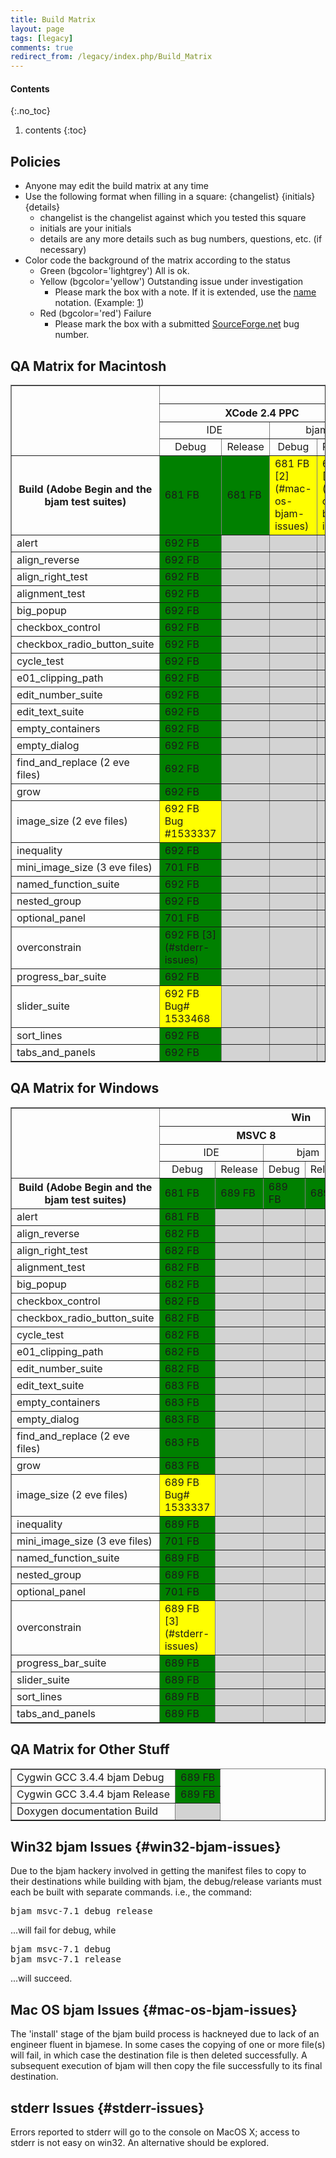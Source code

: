 ```yaml
---
title: Build Matrix
layout: page
tags: [legacy]
comments: true
redirect_from: /legacy/index.php/Build_Matrix
---
```

#### Contents
{:.no_toc}
1. contents
{:toc}

## Policies

* Anyone may edit the build matrix at any time
* Use the following format when filling in a square: {changelist} {initials} {details}
  * changelist is the changelist against which you tested this square
  * initials are your initials
  * details are any more details such as bug numbers, questions, etc. (if necessary)
* Color code the background of the matrix according to the status
  * Green (bgcolor='lightgrey') All is ok.
  * Yellow (bgcolor='yellow') Outstanding issue under investigation
    * Please mark the box with a note. If it is extended, use the <nowiki>[name](#subsection)</nowiki> notation. (Example: [1](#win32-bjam-issues))
  * Red (bgcolor='red') Failure
    * Please mark the box with a submitted [SourceForge.net](https://sourceforge.net/p/adobe-source/bugs/?page=1) bug number.

## QA Matrix for Macintosh

<table border="1" cellpadding="5" cellspacing="0">
    <tr>
        <td rowspan="4"></td>
        <th colspan="8">Mac</th>
    </tr>
    <tr>
        <th colspan="4">XCode 2.4 PPC</th>
        <th colspan="4">XCode 2.4 Intel</th>
    </tr>
    <tr>
        <td colspan="2" align="center">IDE</td>
        <td colspan="2" align="center">bjam</td>
        <td colspan="2" align="center">IDE</td>
        <td colspan="2" align="center">bjam</td>
    </tr>
    <tr>
        <td align="center">Debug</td>
        <td align="center">Release</td>
        <td align="center">Debug</td>
        <td align="center">Release</td>
        <td align="center">Debug</td>
        <td align="center">Release</td>
        <td align="center">Debug</td>
        <td align="center">Release</td>
    </tr>
    <tr>
        <th width='100'>Build (Adobe Begin and the bjam test suites)</th>
        <!-- XCode PPC IDE Debug --><td bgcolor='green'>681 FB</td>
        <!-- XCode PPC IDE Release --><td bgcolor='green'>681 FB</td>
        <!-- XCode PPC bjam Debug --><td bgcolor='yellow' markdown="span">
            681 FB [2](#mac-os-bjam-issues)
        </td>
        <!-- XCode PPC bjam Release --><td bgcolor='yellow' markdown="span">
            681 FB [2](#mac-os-bjam-issues)
        </td>
        <!-- XCode MacTel IDE Debug --><td bgcolor='green'>681 SP</td>
        <!-- XCode MacTel IDE Release --><td bgcolor='green'>681 SP</td>
        <!-- XCode MacTel bjam Debug --><td bgcolor='yellow' markdown="span">
            681 SP [2](#mac-os-bjam-issues)
        </td>
        <!-- XCode MacTel bjam Release --><td bgcolor='yellow' markdown="span">
            681 SP [2](#mac-os-bjam-issues)
        </td>
    </tr>
    <tr>
        <td>alert</td>
        <!-- XCode PPC IDE Debug --><td bgcolor='green'>692 FB</td>
        <!-- XCode PPC IDE Release --><td bgcolor='lightgrey'></td>
        <!-- XCode PPC bjam Debug --><td bgcolor='lightgrey'></td>
        <!-- XCode PPC bjam Release --><td bgcolor='lightgrey'></td>
        <!-- XCode MacTel IDE Debug --><td bgcolor='lightgrey'></td>
        <!-- XCode MacTel IDE Release --><td bgcolor='lightgrey'></td>
        <!-- XCode MacTel bjam Debug --><td bgcolor='lightgrey'></td>
        <!-- XCode MacTel bjam Release --><td bgcolor='lightgrey'></td>
    </tr>
    <tr>
        <td>align_reverse</td>
        <!-- XCode PPC IDE Debug --><td bgcolor='green'>692 FB</td>
        <!-- XCode PPC IDE Release --><td bgcolor='lightgrey'></td>
        <!-- XCode PPC bjam Debug --><td bgcolor='lightgrey'></td>
        <!-- XCode PPC bjam Release --><td bgcolor='lightgrey'></td>
        <!-- XCode MacTel IDE Debug --><td bgcolor='lightgrey'></td>
        <!-- XCode MacTel IDE Release --><td bgcolor='lightgrey'></td>
        <!-- XCode MacTel bjam Debug --><td bgcolor='lightgrey'></td>
        <!-- XCode MacTel bjam Release --><td bgcolor='lightgrey'></td>
    </tr>
    <tr>
        <td>align_right_test</td>
        <!-- XCode PPC IDE Debug --><td bgcolor='green'>692 FB</td>
        <!-- XCode PPC IDE Release --><td bgcolor='lightgrey'></td>
        <!-- XCode PPC bjam Debug --><td bgcolor='lightgrey'></td>
        <!-- XCode PPC bjam Release --><td bgcolor='lightgrey'></td>
        <!-- XCode MacTel IDE Debug --><td bgcolor='lightgrey'></td>
        <!-- XCode MacTel IDE Release --><td bgcolor='lightgrey'></td>
        <!-- XCode MacTel bjam Debug --><td bgcolor='lightgrey'></td>
        <!-- XCode MacTel bjam Release --><td bgcolor='lightgrey'></td>
    </tr>
    <tr>
        <td>alignment_test</td>
        <!-- XCode PPC IDE Debug --><td bgcolor='green'>692 FB</td>
        <!-- XCode PPC IDE Release --><td bgcolor='lightgrey'></td>
        <!-- XCode PPC bjam Debug --><td bgcolor='lightgrey'></td>
        <!-- XCode PPC bjam Release --><td bgcolor='lightgrey'></td>
        <!-- XCode MacTel IDE Debug --><td bgcolor='lightgrey'></td>
        <!-- XCode MacTel IDE Release --><td bgcolor='lightgrey'></td>
        <!-- XCode MacTel bjam Debug --><td bgcolor='lightgrey'></td>
        <!-- XCode MacTel bjam Release --><td bgcolor='lightgrey'></td>
    </tr>
    <tr>
        <td>big_popup</td>
        <!-- XCode PPC IDE Debug --><td bgcolor='green'>692 FB</td>
        <!-- XCode PPC IDE Release --><td bgcolor='lightgrey'></td>
        <!-- XCode PPC bjam Debug --><td bgcolor='lightgrey'></td>
        <!-- XCode PPC bjam Release --><td bgcolor='lightgrey'></td>
        <!-- XCode MacTel IDE Debug --><td bgcolor='lightgrey'></td>
        <!-- XCode MacTel IDE Release --><td bgcolor='lightgrey'></td>
        <!-- XCode MacTel bjam Debug --><td bgcolor='lightgrey'></td>
        <!-- XCode MacTel bjam Release --><td bgcolor='lightgrey'></td>
    </tr>
    <tr>
        <td>checkbox_control</td>
        <!-- XCode PPC IDE Debug --><td bgcolor='green'>692 FB</td>
        <!-- XCode PPC IDE Release --><td bgcolor='lightgrey'></td>
        <!-- XCode PPC bjam Debug --><td bgcolor='lightgrey'></td>
        <!-- XCode PPC bjam Release --><td bgcolor='lightgrey'></td>
        <!-- XCode MacTel IDE Debug --><td bgcolor='lightgrey'></td>
        <!-- XCode MacTel IDE Release --><td bgcolor='lightgrey'></td>
        <!-- XCode MacTel bjam Debug --><td bgcolor='lightgrey'></td>
        <!-- XCode MacTel bjam Release --><td bgcolor='lightgrey'></td>
    </tr>
    <tr>
        <td>checkbox_radio_button_suite</td>
        <!-- XCode PPC IDE Debug --><td bgcolor='green'>692 FB</td>
        <!-- XCode PPC IDE Release --><td bgcolor='lightgrey'></td>
        <!-- XCode PPC bjam Debug --><td bgcolor='lightgrey'></td>
        <!-- XCode PPC bjam Release --><td bgcolor='lightgrey'></td>
        <!-- XCode MacTel IDE Debug --><td bgcolor='lightgrey'></td>
        <!-- XCode MacTel IDE Release --><td bgcolor='lightgrey'></td>
        <!-- XCode MacTel bjam Debug --><td bgcolor='lightgrey'></td>
        <!-- XCode MacTel bjam Release --><td bgcolor='lightgrey'></td>
    </tr>
    <tr>
        <td>cycle_test</td>
        <!-- XCode PPC IDE Debug --><td bgcolor='green'>692 FB</td>
        <!-- XCode PPC IDE Release --><td bgcolor='lightgrey'></td>
        <!-- XCode PPC bjam Debug --><td bgcolor='lightgrey'></td>
        <!-- XCode PPC bjam Release --><td bgcolor='lightgrey'></td>
        <!-- XCode MacTel IDE Debug --><td bgcolor='lightgrey'></td>
        <!-- XCode MacTel IDE Release --><td bgcolor='lightgrey'></td>
        <!-- XCode MacTel bjam Debug --><td bgcolor='lightgrey'></td>
        <!-- XCode MacTel bjam Release --><td bgcolor='lightgrey'></td>
    </tr>
    <tr>
        <td>e01_clipping_path</td>
        <!-- XCode PPC IDE Debug --><td bgcolor='green'>692 FB</td>
        <!-- XCode PPC IDE Release --><td bgcolor='lightgrey'></td>
        <!-- XCode PPC bjam Debug --><td bgcolor='lightgrey'></td>
        <!-- XCode PPC bjam Release --><td bgcolor='lightgrey'></td>
        <!-- XCode MacTel IDE Debug --><td bgcolor='lightgrey'></td>
        <!-- XCode MacTel IDE Release --><td bgcolor='lightgrey'></td>
        <!-- XCode MacTel bjam Debug --><td bgcolor='lightgrey'></td>
        <!-- XCode MacTel bjam Release --><td bgcolor='lightgrey'></td>
    </tr>
    <tr>
        <td>edit_number_suite</td>
        <!-- XCode PPC IDE Debug --><td bgcolor='green'>692 FB</td>
        <!-- XCode PPC IDE Release --><td bgcolor='lightgrey'></td>
        <!-- XCode PPC bjam Debug --><td bgcolor='lightgrey'></td>
        <!-- XCode PPC bjam Release --><td bgcolor='lightgrey'></td>
        <!-- XCode MacTel IDE Debug --><td bgcolor='lightgrey'></td>
        <!-- XCode MacTel IDE Release --><td bgcolor='lightgrey'></td>
        <!-- XCode MacTel bjam Debug --><td bgcolor='lightgrey'></td>
        <!-- XCode MacTel bjam Release --><td bgcolor='lightgrey'></td>
    </tr>
    <tr>
        <td>edit_text_suite</td>
        <!-- XCode PPC IDE Debug --><td bgcolor='green'>692 FB</td>
        <!-- XCode PPC IDE Release --><td bgcolor='lightgrey'></td>
        <!-- XCode PPC bjam Debug --><td bgcolor='lightgrey'></td>
        <!-- XCode PPC bjam Release --><td bgcolor='lightgrey'></td>
        <!-- XCode MacTel IDE Debug --><td bgcolor='lightgrey'></td>
        <!-- XCode MacTel IDE Release --><td bgcolor='lightgrey'></td>
        <!-- XCode MacTel bjam Debug --><td bgcolor='lightgrey'></td>
        <!-- XCode MacTel bjam Release --><td bgcolor='lightgrey'></td>
    </tr>
    <tr>
        <td>empty_containers</td>
        <!-- XCode PPC IDE Debug --><td bgcolor='green'>692 FB</td>
        <!-- XCode PPC IDE Release --><td bgcolor='lightgrey'></td>
        <!-- XCode PPC bjam Debug --><td bgcolor='lightgrey'></td>
        <!-- XCode PPC bjam Release --><td bgcolor='lightgrey'></td>
        <!-- XCode MacTel IDE Debug --><td bgcolor='lightgrey'></td>
        <!-- XCode MacTel IDE Release --><td bgcolor='lightgrey'></td>
        <!-- XCode MacTel bjam Debug --><td bgcolor='lightgrey'></td>
        <!-- XCode MacTel bjam Release --><td bgcolor='lightgrey'></td>
    </tr>
    <tr>
        <td>empty_dialog</td>
        <!-- XCode PPC IDE Debug --><td bgcolor='green'>692 FB</td>
        <!-- XCode PPC IDE Release --><td bgcolor='lightgrey'></td>
        <!-- XCode PPC bjam Debug --><td bgcolor='lightgrey'></td>
        <!-- XCode PPC bjam Release --><td bgcolor='lightgrey'></td>
        <!-- XCode MacTel IDE Debug --><td bgcolor='lightgrey'></td>
        <!-- XCode MacTel IDE Release --><td bgcolor='lightgrey'></td>
        <!-- XCode MacTel bjam Debug --><td bgcolor='lightgrey'></td>
        <!-- XCode MacTel bjam Release --><td bgcolor='lightgrey'></td>
    </tr>
    <tr>
        <td>find_and_replace (2 eve files)</td>
        <!-- XCode PPC IDE Debug --><td bgcolor='green'>692 FB</td>
        <!-- XCode PPC IDE Release --><td bgcolor='lightgrey'></td>
        <!-- XCode PPC bjam Debug --><td bgcolor='lightgrey'></td>
        <!-- XCode PPC bjam Release --><td bgcolor='lightgrey'></td>
        <!-- XCode MacTel IDE Debug --><td bgcolor='lightgrey'></td>
        <!-- XCode MacTel IDE Release --><td bgcolor='lightgrey'></td>
        <!-- XCode MacTel bjam Debug --><td bgcolor='lightgrey'></td>
        <!-- XCode MacTel bjam Release --><td bgcolor='lightgrey'></td>
    </tr>
    <tr>
        <td>grow</td>
        <!-- XCode PPC IDE Debug --><td bgcolor='green'>692 FB</td>
        <!-- XCode PPC IDE Release --><td bgcolor='lightgrey'></td>
        <!-- XCode PPC bjam Debug --><td bgcolor='lightgrey'></td>
        <!-- XCode PPC bjam Release --><td bgcolor='lightgrey'></td>
        <!-- XCode MacTel IDE Debug --><td bgcolor='lightgrey'></td>
        <!-- XCode MacTel IDE Release --><td bgcolor='lightgrey'></td>
        <!-- XCode MacTel bjam Debug --><td bgcolor='lightgrey'></td>
        <!-- XCode MacTel bjam Release --><td bgcolor='lightgrey'></td>
    </tr>
    <tr>
        <td>image_size (2 eve files)</td>
        <!-- XCode PPC IDE Debug --><td bgcolor='yellow'>692 FB Bug #1533337</td>
        <!-- XCode PPC IDE Release --><td bgcolor='lightgrey'></td>
        <!-- XCode PPC bjam Debug --><td bgcolor='lightgrey'></td>
        <!-- XCode PPC bjam Release --><td bgcolor='lightgrey'></td>
        <!-- XCode MacTel IDE Debug --><td bgcolor='lightgrey'></td>
        <!-- XCode MacTel IDE Release --><td bgcolor='lightgrey'></td>
        <!-- XCode MacTel bjam Debug --><td bgcolor='lightgrey'></td>
        <!-- XCode MacTel bjam Release --><td bgcolor='lightgrey'></td>
    </tr>
    <tr>
        <td>inequality</td>
        <!-- XCode PPC IDE Debug --><td bgcolor='green'>692 FB</td>
        <!-- XCode PPC IDE Release --><td bgcolor='lightgrey'></td>
        <!-- XCode PPC bjam Debug --><td bgcolor='lightgrey'></td>
        <!-- XCode PPC bjam Release --><td bgcolor='lightgrey'></td>
        <!-- XCode MacTel IDE Debug --><td bgcolor='lightgrey'></td>
        <!-- XCode MacTel IDE Release --><td bgcolor='lightgrey'></td>
        <!-- XCode MacTel bjam Debug --><td bgcolor='lightgrey'></td>
        <!-- XCode MacTel bjam Release --><td bgcolor='lightgrey'></td>
    </tr>
    <tr>
        <td>mini_image_size (3 eve files)</td>
        <!-- XCode PPC IDE Debug --><td bgcolor='green'>701 FB</td>
        <!-- XCode PPC IDE Release --><td bgcolor='lightgrey'></td>
        <!-- XCode PPC bjam Debug --><td bgcolor='lightgrey'></td>
        <!-- XCode PPC bjam Release --><td bgcolor='lightgrey'></td>
        <!-- XCode MacTel IDE Debug --><td bgcolor='lightgrey'></td>
        <!-- XCode MacTel IDE Release --><td bgcolor='lightgrey'></td>
        <!-- XCode MacTel bjam Debug --><td bgcolor='lightgrey'></td>
        <!-- XCode MacTel bjam Release --><td bgcolor='lightgrey'></td>
    </tr>
    <tr>
        <td>named_function_suite</td>
        <!-- XCode PPC IDE Debug --><td bgcolor='green'>692 FB</td>
        <!-- XCode PPC IDE Release --><td bgcolor='lightgrey'></td>
        <!-- XCode PPC bjam Debug --><td bgcolor='lightgrey'></td>
        <!-- XCode PPC bjam Release --><td bgcolor='lightgrey'></td>
        <!-- XCode MacTel IDE Debug --><td bgcolor='lightgrey'></td>
        <!-- XCode MacTel IDE Release --><td bgcolor='lightgrey'></td>
        <!-- XCode MacTel bjam Debug --><td bgcolor='lightgrey'></td>
        <!-- XCode MacTel bjam Release --><td bgcolor='lightgrey'></td>
    </tr>
    <tr>
        <td>nested_group</td>
        <!-- XCode PPC IDE Debug --><td bgcolor='green'>692 FB</td>
        <!-- XCode PPC IDE Release --><td bgcolor='lightgrey'></td>
        <!-- XCode PPC bjam Debug --><td bgcolor='lightgrey'></td>
        <!-- XCode PPC bjam Release --><td bgcolor='lightgrey'></td>
        <!-- XCode MacTel IDE Debug --><td bgcolor='lightgrey'></td>
        <!-- XCode MacTel IDE Release --><td bgcolor='lightgrey'></td>
        <!-- XCode MacTel bjam Debug --><td bgcolor='lightgrey'></td>
        <!-- XCode MacTel bjam Release --><td bgcolor='lightgrey'></td>
    </tr>
    <tr>
        <td>optional_panel</td>
        <!-- XCode PPC IDE Debug --><td bgcolor='green'>701 FB</td>
        <!-- XCode PPC IDE Release --><td bgcolor='lightgrey'></td>
        <!-- XCode PPC bjam Debug --><td bgcolor='lightgrey'></td>
        <!-- XCode PPC bjam Release --><td bgcolor='lightgrey'></td>
        <!-- XCode MacTel IDE Debug --><td bgcolor='lightgrey'></td>
        <!-- XCode MacTel IDE Release --><td bgcolor='lightgrey'></td>
        <!-- XCode MacTel bjam Debug --><td bgcolor='lightgrey'></td>
        <!-- XCode MacTel bjam Release --><td bgcolor='lightgrey'></td>
    </tr>
    <tr>
        <td>overconstrain</td>
        <!-- XCode PPC IDE Debug --><td bgcolor='green' markdown="span">
            692 FB [3](#stderr-issues)
        </td>
        <!-- XCode PPC IDE Release --><td bgcolor='lightgrey'></td>
        <!-- XCode PPC bjam Debug --><td bgcolor='lightgrey'></td>
        <!-- XCode PPC bjam Release --><td bgcolor='lightgrey'></td>
        <!-- XCode MacTel IDE Debug --><td bgcolor='lightgrey'></td>
        <!-- XCode MacTel IDE Release --><td bgcolor='lightgrey'></td>
        <!-- XCode MacTel bjam Debug --><td bgcolor='lightgrey'></td>
        <!-- XCode MacTel bjam Release --><td bgcolor='lightgrey'></td>
    </tr>
    <tr>
        <td>progress_bar_suite</td>
        <!-- XCode PPC IDE Debug --><td bgcolor='green'>692 FB</td>
        <!-- XCode PPC IDE Release --><td bgcolor='lightgrey'></td>
        <!-- XCode PPC bjam Debug --><td bgcolor='lightgrey'></td>
        <!-- XCode PPC bjam Release --><td bgcolor='lightgrey'></td>
        <!-- XCode MacTel IDE Debug --><td bgcolor='lightgrey'></td>
        <!-- XCode MacTel IDE Release --><td bgcolor='lightgrey'></td>
        <!-- XCode MacTel bjam Debug --><td bgcolor='lightgrey'></td>
        <!-- XCode MacTel bjam Release --><td bgcolor='lightgrey'></td>
    </tr>
    <tr>
        <td>slider_suite</td>
        <!-- XCode PPC IDE Debug --><td bgcolor='yellow'>692 FB Bug# 1533468</td>
        <!-- XCode PPC IDE Release --><td bgcolor='lightgrey'></td>
        <!-- XCode PPC bjam Debug --><td bgcolor='lightgrey'></td>
        <!-- XCode PPC bjam Release --><td bgcolor='lightgrey'></td>
        <!-- XCode MacTel IDE Debug --><td bgcolor='lightgrey'></td>
        <!-- XCode MacTel IDE Release --><td bgcolor='lightgrey'></td>
        <!-- XCode MacTel bjam Debug --><td bgcolor='lightgrey'></td>
        <!-- XCode MacTel bjam Release --><td bgcolor='lightgrey'></td>
    </tr>
    <tr>
        <td>sort_lines</td>
        <!-- XCode PPC IDE Debug --><td bgcolor='green'>692 FB</td>
        <!-- XCode PPC IDE Release --><td bgcolor='lightgrey'></td>
        <!-- XCode PPC bjam Debug --><td bgcolor='lightgrey'></td>
        <!-- XCode PPC bjam Release --><td bgcolor='lightgrey'></td>
        <!-- XCode MacTel IDE Debug --><td bgcolor='lightgrey'></td>
        <!-- XCode MacTel IDE Release --><td bgcolor='lightgrey'></td>
        <!-- XCode MacTel bjam Debug --><td bgcolor='lightgrey'></td>
        <!-- XCode MacTel bjam Release --><td bgcolor='lightgrey'></td>
    </tr>
    <tr>
        <td>tabs_and_panels</td>
        <!-- XCode PPC IDE Debug --><td bgcolor='green'>692 FB</td>
        <!-- XCode PPC IDE Release --><td bgcolor='lightgrey'></td>
        <!-- XCode PPC bjam Debug --><td bgcolor='lightgrey'></td>
        <!-- XCode PPC bjam Release --><td bgcolor='lightgrey'></td>
        <!-- XCode MacTel IDE Debug --><td bgcolor='lightgrey'></td>
        <!-- XCode MacTel IDE Release --><td bgcolor='lightgrey'></td>
        <!-- XCode MacTel bjam Debug --><td bgcolor='lightgrey'></td>
        <!-- XCode MacTel bjam Release --><td bgcolor='lightgrey'></td>
    </tr>
</table>

## QA Matrix for Windows

<table border="1" cellpadding="5" cellspacing="0">
    <tr>
        <td rowspan = '4'></td>
        <th colspan = '6'>Win</th>
    </tr>
    <tr>
        <th colspan='4'>MSVC 8</th>
        <th colspan='2'>MSVC 7.1</th>
    </tr>
    <tr>
        <td colspan='2' align='center'>IDE</td>
        <td colspan='2' align='center'>bjam</td>
        <td colspan='2' align='center'>bjam</td>
    </tr>
    <tr>
        <td align='center'>Debug</td>
        <td align='center'>Release</td>
        <td align='center'>Debug</td>
        <td align='center'>Release</td>
        <td align='center'>Debug</td>
        <td align='center'>Release</td>
    </tr>
    <tr>
        <th width='100'>Build (Adobe Begin and the bjam test suites)</th>
        <!-- MSVC8 IDE Debug --><td bgcolor='green'>681 FB</td>
        <!-- MSVC8 IDE Release --><td bgcolor='green'>689 FB</td>
        <!-- MSVC8 bjam Debug --><td bgcolor='green'>689 FB</td>
        <!-- MSVC8 bjam Release --><td bgcolor='green'>689 FB</td>
        <!-- MSVC71 bjam Debug --><td bgcolor='green'>689 FB</td>
        <!-- MSVC71 bjam Release --><td bgcolor='green'>689 FB</td>
    </tr>
    <tr>
        <td>alert</td>
        <!-- MSVC8 IDE Debug --><td bgcolor='green'>681 FB</td>
        <!-- MSVC8 IDE Release --><td bgcolor='lightgrey'></td>
        <!-- MSVC8 bjam Debug --><td bgcolor='lightgrey'></td>
        <!-- MSVC8 bjam Release --><td bgcolor='lightgrey'></td>
        <!-- MSVC71 bjam Debug --><td bgcolor='lightgrey'></td>
        <!-- MSVC71 bjam Release --><td bgcolor='lightgrey'></td>
    </tr>
    <tr>
        <td>align_reverse</td>
        <!-- MSVC8 IDE Debug --><td bgcolor='green'>682 FB</td>
        <!-- MSVC8 IDE Release --><td bgcolor='lightgrey'></td>
        <!-- MSVC8 bjam Debug --><td bgcolor='lightgrey'></td>
        <!-- MSVC8 bjam Release --><td bgcolor='lightgrey'></td>
        <!-- MSVC71 bjam Debug --><td bgcolor='lightgrey'></td>
        <!-- MSVC71 bjam Release --><td bgcolor='lightgrey'></td>
    </tr>
    <tr>
        <td>align_right_test</td>
        <!-- MSVC8 IDE Debug --><td bgcolor='green'>682 FB</td>
        <!-- MSVC8 IDE Release --><td bgcolor='lightgrey'></td>
        <!-- MSVC8 bjam Debug --><td bgcolor='lightgrey'></td>
        <!-- MSVC8 bjam Release --><td bgcolor='lightgrey'></td>
        <!-- MSVC71 bjam Debug --><td bgcolor='lightgrey'></td>
        <!-- MSVC71 bjam Release --><td bgcolor='lightgrey'></td>
    </tr>
    <tr>
        <td>alignment_test</td>
        <!-- MSVC8 IDE Debug --><td bgcolor='green'>682 FB</td>
        <!-- MSVC8 IDE Release --><td bgcolor='lightgrey'></td>
        <!-- MSVC8 bjam Debug --><td bgcolor='lightgrey'></td>
        <!-- MSVC8 bjam Release --><td bgcolor='lightgrey'></td>
        <!-- MSVC71 bjam Debug --><td bgcolor='lightgrey'></td>
        <!-- MSVC71 bjam Release --><td bgcolor='lightgrey'></td>
    </tr>
    <tr>
        <td>big_popup</td>
        <!-- MSVC8 IDE Debug --><td bgcolor='green'>682 FB</td>
        <!-- MSVC8 IDE Release --><td bgcolor='lightgrey'></td>
        <!-- MSVC8 bjam Debug --><td bgcolor='lightgrey'></td>
        <!-- MSVC8 bjam Release --><td bgcolor='lightgrey'></td>
        <!-- MSVC71 bjam Debug --><td bgcolor='lightgrey'></td>
        <!-- MSVC71 bjam Release --><td bgcolor='lightgrey'></td>
    </tr>
    <tr>
        <td>checkbox_control</td>
        <!-- MSVC8 IDE Debug --><td bgcolor='green'>682 FB</td>
        <!-- MSVC8 IDE Release --><td bgcolor='lightgrey'></td>
        <!-- MSVC8 bjam Debug --><td bgcolor='lightgrey'></td>
        <!-- MSVC8 bjam Release --><td bgcolor='lightgrey'></td>
        <!-- MSVC71 bjam Debug --><td bgcolor='lightgrey'></td>
        <!-- MSVC71 bjam Release --><td bgcolor='lightgrey'></td>
    </tr>
    <tr>
        <td>checkbox_radio_button_suite</td>
        <!-- MSVC8 IDE Debug --><td bgcolor='green'>682 FB</td>
        <!-- MSVC8 IDE Release --><td bgcolor='lightgrey'></td>
        <!-- MSVC8 bjam Debug --><td bgcolor='lightgrey'></td>
        <!-- MSVC8 bjam Release --><td bgcolor='lightgrey'></td>
        <!-- MSVC71 bjam Debug --><td bgcolor='lightgrey'></td>
        <!-- MSVC71 bjam Release --><td bgcolor='lightgrey'></td>
    </tr>
    <tr>
        <td>cycle_test</td>
        <!-- MSVC8 IDE Debug --><td bgcolor='green'>682 FB</td>
        <!-- MSVC8 IDE Release --><td bgcolor='lightgrey'></td>
        <!-- MSVC8 bjam Debug --><td bgcolor='lightgrey'></td>
        <!-- MSVC8 bjam Release --><td bgcolor='lightgrey'></td>
        <!-- MSVC71 bjam Debug --><td bgcolor='lightgrey'></td>
        <!-- MSVC71 bjam Release --><td bgcolor='lightgrey'></td>
    </tr>
    <tr>
        <td>e01_clipping_path</td>
        <!-- MSVC8 IDE Debug --><td bgcolor='green'>682 FB</td>
        <!-- MSVC8 IDE Release --><td bgcolor='lightgrey'></td>
        <!-- MSVC8 bjam Debug --><td bgcolor='lightgrey'></td>
        <!-- MSVC8 bjam Release --><td bgcolor='lightgrey'></td>
        <!-- MSVC71 bjam Debug --><td bgcolor='lightgrey'></td>
        <!-- MSVC71 bjam Release --><td bgcolor='lightgrey'></td>
    </tr>
    <tr>
        <td>edit_number_suite</td>
        <!-- MSVC8 IDE Debug --><td bgcolor='green'>682 FB</td>
        <!-- MSVC8 IDE Release --><td bgcolor='lightgrey'></td>
        <!-- MSVC8 bjam Debug --><td bgcolor='lightgrey'></td>
        <!-- MSVC8 bjam Release --><td bgcolor='lightgrey'></td>
        <!-- MSVC71 bjam Debug --><td bgcolor='lightgrey'></td>
        <!-- MSVC71 bjam Release --><td bgcolor='lightgrey'></td>
    </tr>
    <tr>
        <td>edit_text_suite</td>
        <!-- MSVC8 IDE Debug --><td bgcolor='green'>683 FB</td>
        <!-- MSVC8 IDE Release --><td bgcolor='lightgrey'></td>
        <!-- MSVC8 bjam Debug --><td bgcolor='lightgrey'></td>
        <!-- MSVC8 bjam Release --><td bgcolor='lightgrey'></td>
        <!-- MSVC71 bjam Debug --><td bgcolor='lightgrey'></td>
        <!-- MSVC71 bjam Release --><td bgcolor='lightgrey'></td>
    </tr>
    <tr>
        <td>empty_containers</td>
        <!-- MSVC8 IDE Debug --><td bgcolor='green'>683 FB</td>
        <!-- MSVC8 IDE Release --><td bgcolor='lightgrey'></td>
        <!-- MSVC8 bjam Debug --><td bgcolor='lightgrey'></td>
        <!-- MSVC8 bjam Release --><td bgcolor='lightgrey'></td>
        <!-- MSVC71 bjam Debug --><td bgcolor='lightgrey'></td>
        <!-- MSVC71 bjam Release --><td bgcolor='lightgrey'></td>
    </tr>
    <tr>
        <td>empty_dialog</td>
        <!-- MSVC8 IDE Debug --><td bgcolor='green'>683 FB</td>
        <!-- MSVC8 IDE Release --><td bgcolor='lightgrey'></td>
        <!-- MSVC8 bjam Debug --><td bgcolor='lightgrey'></td>
        <!-- MSVC8 bjam Release --><td bgcolor='lightgrey'></td>
        <!-- MSVC71 bjam Debug --><td bgcolor='lightgrey'></td>
        <!-- MSVC71 bjam Release --><td bgcolor='lightgrey'></td>
    </tr>
    <tr>
        <td>find_and_replace (2 eve files)</td>
        <!-- MSVC8 IDE Debug --><td bgcolor='green'>683 FB</td>
        <!-- MSVC8 IDE Release --><td bgcolor='lightgrey'></td>
        <!-- MSVC8 bjam Debug --><td bgcolor='lightgrey'></td>
        <!-- MSVC8 bjam Release --><td bgcolor='lightgrey'></td>
        <!-- MSVC71 bjam Debug --><td bgcolor='lightgrey'></td>
        <!-- MSVC71 bjam Release --><td bgcolor='lightgrey'></td>
    </tr>
    <tr>
        <td>grow</td>
        <!-- MSVC8 IDE Debug --><td bgcolor='green'>683 FB</td>
        <!-- MSVC8 IDE Release --><td bgcolor='lightgrey'></td>
        <!-- MSVC8 bjam Debug --><td bgcolor='lightgrey'></td>
        <!-- MSVC8 bjam Release --><td bgcolor='lightgrey'></td>
        <!-- MSVC71 bjam Debug --><td bgcolor='lightgrey'></td>
        <!-- MSVC71 bjam Release --><td bgcolor='lightgrey'></td>
    </tr>
    <tr>
        <td>image_size (2 eve files)</td>
        <!-- MSVC8 IDE Debug --><td bgcolor='yellow'>689 FB Bug# 1533337</td>
        <!-- MSVC8 IDE Release --><td bgcolor='lightgrey'></td>
        <!-- MSVC8 bjam Debug --><td bgcolor='lightgrey'></td>
        <!-- MSVC8 bjam Release --><td bgcolor='lightgrey'></td>
        <!-- MSVC71 bjam Debug --><td bgcolor='lightgrey'></td>
        <!-- MSVC71 bjam Release --><td bgcolor='lightgrey'></td>
    </tr>
    <tr>
        <td>inequality</td>
        <!-- MSVC8 IDE Debug --><td bgcolor='green'>689 FB</td>
        <!-- MSVC8 IDE Release --><td bgcolor='lightgrey'></td>
        <!-- MSVC8 bjam Debug --><td bgcolor='lightgrey'></td>
        <!-- MSVC8 bjam Release --><td bgcolor='lightgrey'></td>
        <!-- MSVC71 bjam Debug --><td bgcolor='lightgrey'></td>
        <!-- MSVC71 bjam Release --><td bgcolor='lightgrey'></td>
    </tr>
    <tr>
        <td>mini_image_size (3 eve files)</td>
        <!-- MSVC8 IDE Debug --><td bgcolor='green'>701 FB</td>
        <!-- MSVC8 IDE Release --><td bgcolor='lightgrey'></td>
        <!-- MSVC8 bjam Debug --><td bgcolor='lightgrey'></td>
        <!-- MSVC8 bjam Release --><td bgcolor='lightgrey'></td>
        <!-- MSVC71 bjam Debug --><td bgcolor='lightgrey'></td>
        <!-- MSVC71 bjam Release --><td bgcolor='lightgrey'></td>
    </tr>
    <tr>
        <td>named_function_suite</td>
        <!-- MSVC8 IDE Debug --><td bgcolor='green'>689 FB</td>
        <!-- MSVC8 IDE Release --><td bgcolor='lightgrey'></td>
        <!-- MSVC8 bjam Debug --><td bgcolor='lightgrey'></td>
        <!-- MSVC8 bjam Release --><td bgcolor='lightgrey'></td>
        <!-- MSVC71 bjam Debug --><td bgcolor='lightgrey'></td>
        <!-- MSVC71 bjam Release --><td bgcolor='lightgrey'></td>
    </tr>
    <tr>
        <td>nested_group</td>
        <!-- MSVC8 IDE Debug --><td bgcolor='green'>689 FB</td>
        <!-- MSVC8 IDE Release --><td bgcolor='lightgrey'></td>
        <!-- MSVC8 bjam Debug --><td bgcolor='lightgrey'></td>
        <!-- MSVC8 bjam Release --><td bgcolor='lightgrey'></td>
        <!-- MSVC71 bjam Debug --><td bgcolor='lightgrey'></td>
        <!-- MSVC71 bjam Release --><td bgcolor='lightgrey'></td>
    </tr>
    <tr>
        <td>optional_panel</td>
        <!-- MSVC8 IDE Debug --><td bgcolor='green'>701 FB</td>
        <!-- MSVC8 IDE Release --><td bgcolor='lightgrey'></td>
        <!-- MSVC8 bjam Debug --><td bgcolor='lightgrey'></td>
        <!-- MSVC8 bjam Release --><td bgcolor='lightgrey'></td>
        <!-- MSVC71 bjam Debug --><td bgcolor='lightgrey'></td>
        <!-- MSVC71 bjam Release --><td bgcolor='lightgrey'></td>
    </tr>
    <tr>
        <td>overconstrain</td>
        <!-- MSVC8 IDE Debug --><td bgcolor='yellow' markdown='span'>
            689 FB [3](#stderr-issues)</td>
        <!-- MSVC8 IDE Release --><td bgcolor='lightgrey'></td>
        <!-- MSVC8 bjam Debug --><td bgcolor='lightgrey'></td>
        <!-- MSVC8 bjam Release --><td bgcolor='lightgrey'></td>
        <!-- MSVC71 bjam Debug --><td bgcolor='lightgrey'></td>
        <!-- MSVC71 bjam Release --><td bgcolor='lightgrey'></td>
    </tr>
    <tr>
        <td>progress_bar_suite</td>
        <!-- MSVC8 IDE Debug --><td bgcolor='green'>689 FB</td>
        <!-- MSVC8 IDE Release --><td bgcolor='lightgrey'></td>
        <!-- MSVC8 bjam Debug --><td bgcolor='lightgrey'></td>
        <!-- MSVC8 bjam Release --><td bgcolor='lightgrey'></td>
        <!-- MSVC71 bjam Debug --><td bgcolor='lightgrey'></td>
        <!-- MSVC71 bjam Release --><td bgcolor='lightgrey'></td>
    </tr>
    <tr>
        <td>slider_suite</td>
        <!-- MSVC8 IDE Debug --><td bgcolor='green'>689 FB</td>
        <!-- MSVC8 IDE Release --><td bgcolor='lightgrey'></td>
        <!-- MSVC8 bjam Debug --><td bgcolor='lightgrey'></td>
        <!-- MSVC8 bjam Release --><td bgcolor='lightgrey'></td>
        <!-- MSVC71 bjam Debug --><td bgcolor='lightgrey'></td>
        <!-- MSVC71 bjam Release --><td bgcolor='lightgrey'></td>
    </tr>
    <tr>
        <td>sort_lines</td>
        <!-- MSVC8 IDE Debug --><td bgcolor='green'>689 FB</td>
        <!-- MSVC8 IDE Release --><td bgcolor='lightgrey'></td>
        <!-- MSVC8 bjam Debug --><td bgcolor='lightgrey'></td>
        <!-- MSVC8 bjam Release --><td bgcolor='lightgrey'></td>
        <!-- MSVC71 bjam Debug --><td bgcolor='lightgrey'></td>
        <!-- MSVC71 bjam Release --><td bgcolor='lightgrey'></td>
    </tr>
    <tr>
        <td>tabs_and_panels</td>
        <!-- MSVC8 IDE Debug --><td bgcolor='green'>689 FB</td>
        <!-- MSVC8 IDE Release --><td bgcolor='lightgrey'></td>
        <!-- MSVC8 bjam Debug --><td bgcolor='lightgrey'></td>
        <!-- MSVC8 bjam Release --><td bgcolor='lightgrey'></td>
        <!-- MSVC71 bjam Debug --><td bgcolor='lightgrey'></td>
        <!-- MSVC71 bjam Release --><td bgcolor='lightgrey'></td>
    </tr>
</table>

## QA Matrix for Other Stuff

<table border="1" cellpadding="5" cellspacing="0">
    <tr>
        <td>Cygwin GCC 3.4.4 bjam Debug</td>
        <td bgcolor='green'>689 FB</td>
    </tr>
    <tr>
        <td>Cygwin GCC 3.4.4 bjam Release</td>
        <td bgcolor='green'>689 FB</td>
    </tr>
    <tr>
        <td>Doxygen documentation Build</td>
        <td bgcolor='lightgray'></td>
    </tr>
</table>

## Win32 bjam Issues {#win32-bjam-issues}

Due to the bjam hackery involved in getting the manifest files to copy to their destinations while building with bjam, the debug/release variants must each be built with separate commands. i.e., the command:
<pre>
bjam msvc-7.1 debug release
</pre>
...will fail for debug, while
<pre>
bjam msvc-7.1 debug
bjam msvc-7.1 release
</pre>
...will succeed.

## Mac OS bjam Issues {#mac-os-bjam-issues}
The 'install' stage of the bjam build process is hackneyed due to lack of an engineer fluent in bjamese. In some cases the copying of one or more file(s) will fail, in which case the destination file is then deleted successfully. A subsequent execution of bjam will then copy the file successfully to its final destination.

## stderr Issues {#stderr-issues}
Errors reported to stderr will go to the console on MacOS X; access to stderr is not easy on win32. An alternative should be explored.
